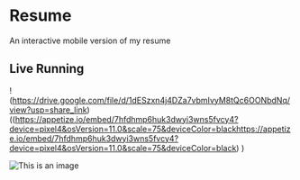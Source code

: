 # Resume
An interactive mobile version of my resume

## Live Running
!(https://drive.google.com/file/d/1dESzxn4j4DZa7vbmIvyM8tQc6OONbdNq/view?usp=share_link)((https://appetize.io/embed/7hfdhmp6huk3dwyi3wns5fvcy4?device=pixel4&osVersion=11.0&scale=75&deviceColor=blackhttps://appetize.io/embed/7hfdhmp6huk3dwyi3wns5fvcy4?device=pixel4&osVersion=11.0&scale=75&deviceColor=black)
)
 
 

 ![This is an image](https://drive.google.com/file/d/1dESzxn4j4DZa7vbmIvyM8tQc6OONbdNq/preview)
